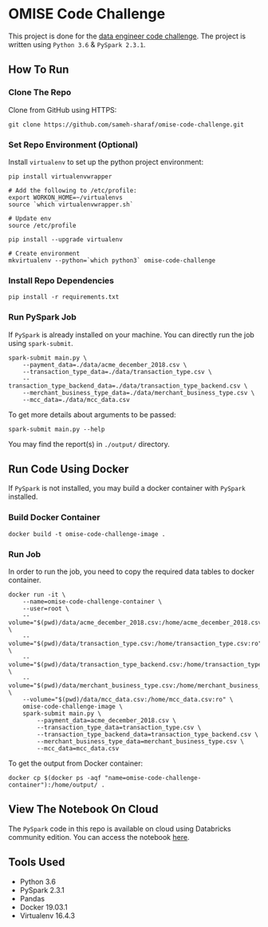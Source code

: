 # OMISE Code Challenge

This project is done for the [data engineer code challenge](https://github.com/omise/challenges/tree/challenge-data-engineer). The project is written using `Python 3.6` & `PySpark 2.3.1`.  

## How To Run

### Clone The Repo

Clone from GitHub using HTTPS:

`git clone https://github.com/sameh-sharaf/omise-code-challenge.git`

### Set Repo Environment (Optional)

Install `virtualenv` to set up the python project environment:

```
pip install virtualenvwrapper

# Add the following to /etc/profile:
export WORKON_HOME=~/virtualenvs
source `which virtualenvwrapper.sh`

# Update env
source /etc/profile

pip install --upgrade virtualenv

# Create environment
mkvirtualenv --python=`which python3` omise-code-challenge
```

### Install Repo Dependencies

`pip install -r requirements.txt`

### Run PySpark Job

If `PySpark` is already installed on your machine. You can directly run the job using `spark-submit`.

```
spark-submit main.py \
    --payment_data=./data/acme_december_2018.csv \
    --transaction_type_data=./data/transaction_type.csv \
    --transaction_type_backend_data=./data/transaction_type_backend.csv \
    --merchant_business_type_data=./data/merchant_business_type.csv \
    --mcc_data=./data/mcc_data.csv
```

To get more details about arguments to be passed:
```
spark-submit main.py --help
```

You may find the report(s) in `./output/` directory.

## Run Code Using Docker
If `PySpark` is not installed, you may build a docker container with `PySpark` installed.

### Build Docker Container
```
docker build -t omise-code-challenge-image .
```

### Run Job
In order to run the job, you need to copy the required data tables to docker container.
```
docker run -it \
    --name=omise-code-challenge-container \
    --user=root \
    --volume="$(pwd)/data/acme_december_2018.csv:/home/acme_december_2018.csv:ro" \
    --volume="$(pwd)/data/transaction_type.csv:/home/transaction_type.csv:ro" \
    --volume="$(pwd)/data/transaction_type_backend.csv:/home/transaction_type_backend.csv:ro" \
    --volume="$(pwd)/data/merchant_business_type.csv:/home/merchant_business_type.csv:ro" \
    --volume="$(pwd)/data/mcc_data.csv:/home/mcc_data.csv:ro" \
    omise-code-challenge-image \
    spark-submit main.py \
        --payment_data=acme_december_2018.csv \
        --transaction_type_data=transaction_type.csv \
        --transaction_type_backend_data=transaction_type_backend.csv \
        --merchant_business_type_data=merchant_business_type.csv \
        --mcc_data=mcc_data.csv
```

To get the output from Docker container:
```
docker cp $(docker ps -aqf "name=omise-code-challenge-container"):/home/output/ .
```

## View The Notebook On Cloud
The `PySpark` code in this repo is available on cloud using Databricks community edition. You can access the notebook [here](https://databricks-prod-cloudfront.cloud.databricks.com/public/4027ec902e239c93eaaa8714f173bcfc/5087274976005126/1221193323574810/6106487312754722/latest.html).

## Tools Used
- Python 3.6
- PySpark 2.3.1
- Pandas
- Docker 19.03.1
- Virtualenv 16.4.3
